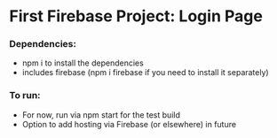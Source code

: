 # First Firebase Project: Login Page

### Dependencies:

- npm i to install the dependencies
- includes firebase (npm i firebase if you need to install it separately)

### To run:

- For now, run via npm start for the test build
- Option to add hosting via Firebase (or elsewhere) in future
